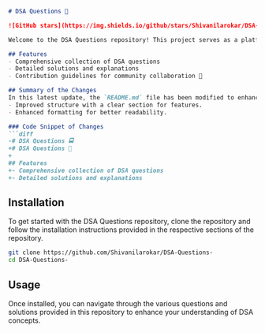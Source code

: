 ```markdown
# DSA Questions 🚀

![GitHub stars](https://img.shields.io/github/stars/Shivanilarokar/DSA-Questions-?style=social) ![Forks](https://img.shields.io/github/forks/Shivanilarokar/DSA-Questions-?style=social)

Welcome to the DSA Questions repository! This project serves as a platform for developers and learners to practice and enhance their skills in Data Structures and Algorithms (DSA). This repository is designed to help you improve your understanding of various data structures and algorithms through a collection of questions and solutions.

## Features
- Comprehensive collection of DSA questions
- Detailed solutions and explanations
- Contribution guidelines for community collaboration 🤝

## Summary of the Changes
In this latest update, the `README.md` file has been modified to enhance clarity and overall presentation. Key changes include:
- Improved structure with a clear section for features.
- Enhanced formatting for better readability.

### Code Snippet of Changes
```diff
-# DSA Questions 🚍
+# DSA Questions 🚀
+
## Features
+- Comprehensive collection of DSA questions
+- Detailed solutions and explanations
```

## Installation
To get started with the DSA Questions repository, clone the repository and follow the installation instructions provided in the respective sections of the repository.

```bash
git clone https://github.com/Shivanilarokar/DSA-Questions-
cd DSA-Questions-
```

## Usage
Once installed, you can navigate through the various questions and solutions provided in this repository to enhance your understanding of DSA concepts.
```